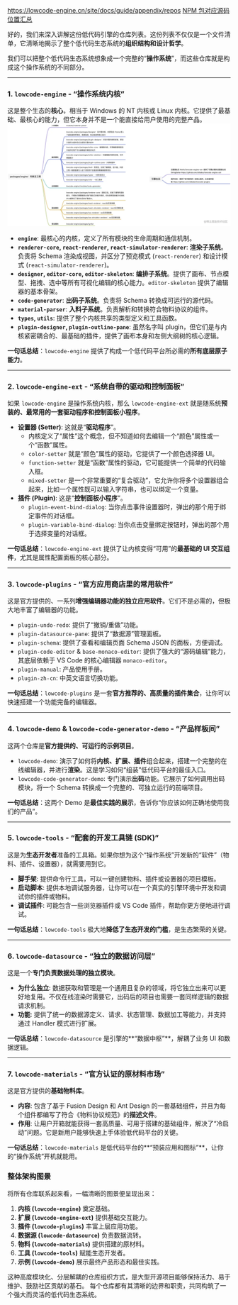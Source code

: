 https://lowcode-engine.cn/site/docs/guide/appendix/repos
[NPM 包对应源码位置汇总](https://lowcode-engine.cn/site/docs/guide/appendix/npms)

好的，我们来深入讲解这份低代码引擎的仓库列表。这份列表不仅仅是一个文件清单，它清晰地揭示了整个低代码生态系统的**组织结构和设计哲学**。

我们可以把整个低代码生态系统想象成一个完整的“**操作系统**”，而这些仓库就是构成这个操作系统的不同部分。

---

### 1. `lowcode-engine` - “操作系统内核”

这是整个生态的**核心**，相当于 Windows 的 NT 内核或 Linux 内核。它提供了最基础、最核心的能力，但它本身并不是一个能直接给用户使用的完整产品。
![alt text](image-22.png)

- **`engine`**: 最核心的内核，定义了所有模块的生命周期和通信机制。
- **`renderer-core`, `react-renderer`, `react-simulator-renderer`**: **渲染子系统**。负责将 Schema 渲染成视图，并区分了预览模式 (`react-renderer`) 和设计模式 (`react-simulator-renderer`)。
- **`designer`, `editor-core`, `editor-skeleton`**: **编排子系统**。提供了画布、节点模型、拖拽、选中等所有可视化编辑的核心能力。`editor-skeleton` 提供了编辑器的基本骨架。
- **`code-generator`**: **出码子系统**。负责将 Schema 转换成可运行的源代码。
- **`material-parser`**: **入料子系统**。负责解析和转换符合物料协议的组件。
- **`types`, `utils`**: 提供了整个内核共享的类型定义和工具函数。
- **`plugin-designer`, `plugin-outline-pane`**: 虽然名字叫 plugin，但它们是与内核紧密耦合的、最基础的插件，提供了画布本身和左侧大纲树的核心逻辑。

**一句话总结**：`lowcode-engine` 提供了构成一个低代码平台所必需的**所有底层原子能力**。

---

### 2. `lowcode-engine-ext` - “系统自带的驱动和控制面板”

如果 `lowcode-engine` 是操作系统内核，那么 `lowcode-engine-ext` 就是随系统**预装的、最常用的一套驱动程序和控制面板小程序**。

- **设置器 (Setter)**: 这就是“**驱动程序**”。
  - 内核定义了“属性”这个概念，但不知道如何去编辑一个“颜色”属性或一个“函数”属性。
  - `color-setter` 就是“颜色”属性的驱动，它提供了一个颜色选择器 UI。
  - `function-setter` 就是“函数”属性的驱动，它可能提供一个简单的代码输入框。
  - `mixed-setter` 是一个非常重要的“复合驱动”，它允许你将多个设置器组合起来，比如一个属性既可以输入字符串，也可以绑定一个变量。
- **插件 (Plugin)**: 这是“**控制面板小程序**”。
  - `plugin-event-bind-dialog`: 当你点击事件设置器时，弹出的那个用于绑定事件的对话框。
  - `plugin-variable-bind-dialog`: 当你点击变量绑定按钮时，弹出的那个用于选择变量的对话框。

**一句话总结**：`lowcode-engine-ext` 提供了让内核变得“可用”的**最基础的 UI 交互组件**，尤其是属性配置面板的核心部分。

---

### 3. `lowcode-plugins` - “官方应用商店里的常用软件”

这是官方提供的、一系列**增强编辑器功能的独立应用软件**。它们不是必需的，但极大地丰富了编辑器的功能。

- `plugin-undo-redo`: 提供了“撤销/重做”功能。
- `plugin-datasource-pane`: 提供了“数据源”管理面板。
- `plugin-schema`: 提供了查看和编辑页面 Schema JSON 的面板，方便调试。
- `plugin-code-editor` & `base-monaco-editor`: 提供了强大的“源码编辑”能力，其底层依赖于 VS Code 的核心编辑器 `monaco-editor`。
- `plugin-manual`: 产品使用手册。
- `plugin-zh-cn`: 中英文语言切换功能。

**一句话总结**：`lowcode-plugins` 是一套**官方推荐的、高质量的插件集合**，让你可以快速搭建一个功能完备的编辑器。

---

### 4. `lowcode-demo` & `lowcode-code-generator-demo` - “产品样板间”

这两个仓库是**官方提供的、可运行的示例项目**。

- `lowcode-demo`: 演示了如何将**内核、扩展、插件**组合起来，搭建一个完整的在线编辑器，并进行**渲染**。这是学习如何“组装”低代码平台的最佳入口。
- `lowcode-code-generator-demo`: 专门演示**出码**功能。它展示了如何调用出码模块，将一个 Schema 转换成一个完整的、可独立运行的前端项目。

**一句话总结**：这两个 Demo 是**最佳实践的展示**，告诉你“你应该如何正确地使用我们的产品”。

---

### 5. `lowcode-tools` - “配套的开发工具链 (SDK)”

这是为**生态开发者**准备的工具箱。如果你想为这个“操作系统”开发新的“软件”（物料、插件、设置器），就需要用到它。

- **脚手架**: 提供命令行工具，可以一键创建物料、插件或设置器的项目模板。
- **启动脚本**: 提供本地调试服务器，让你可以在一个真实的引擎环境中开发和调试你的插件或物料。
- **调试插件**: 可能包含一些浏览器插件或 VS Code 插件，帮助你更方便地进行调试。

**一句话总结**：`lowcode-tools` 极大地**降低了生态开发的门槛**，是生态繁荣的关键。

---

### 6. `lowcode-datasource` - “独立的数据访问层”

这是一个**专门负责数据处理的独立模块**。

- **为什么独立**: 数据获取和管理是一个通用且复杂的领域，将它独立出来可以更好地复用。不仅在线渲染时需要它，出码后的项目也需要一套同样逻辑的数据请求机制。
- **功能**: 提供了统一的数据源定义、请求、状态管理、数据加工等能力，并支持通过 Handler 模式进行扩展。

**一句话总结**：`lowcode-datasource` 是引擎的**“数据中枢”**，解耦了业务 UI 和数据逻辑。

---

### 7. `lowcode-materials` - “官方认证的原材料市场”

这是官方提供的**基础物料库**。

- **内容**: 包含了基于 Fusion Design 和 Ant Design 的一套基础组件，并且为每个组件都编写了符合《物料协议规范》的**描述文件**。
- **作用**: 让用户开箱就能获得一套高质量、可用于搭建的基础组件，解决了“冷启动”问题。它是新用户能够快速上手体验低代码平台的关键。

**一句话总结**：`lowcode-materials` 是低代码平台的**“预装应用和图标”**，让你的“操作系统”开机就能用。

### 整体架构图景

将所有仓库联系起来看，一幅清晰的图景便呈现出来：

1.  **内核 (`lowcode-engine`)** 奠定基础。
2.  **扩展 (`lowcode-engine-ext`)** 提供基础交互能力。
3.  **插件 (`lowcode-plugins`)** 丰富上层应用功能。
4.  **数据源 (`lowcode-datasource`)** 负责数据流转。
5.  **物料 (`lowcode-materials`)** 提供搭建的原材料。
6.  **工具 (`lowcode-tools`)** 赋能生态开发者。
7.  **示例 (`lowcode-demo`)** 展示最终产品形态和最佳实践。

这种高度模块化、分层解耦的仓库组织方式，是大型开源项目能够保持活力、易于维护、鼓励社区贡献的基石。
每个仓库都有其清晰的边界和职责，共同构筑了一个强大而灵活的低代码生态系统。
